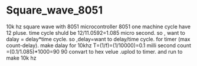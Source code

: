 # Square_wave_8051
10k hz square wave with 8051 microcontroller
8051 one machine cycle have 12 pluse.
time cycle shuld be 12/11.0592=1.085 micro second.
so , want to dalay = delay*time cycle.
so ,delay=want to delay/time cycle.
for timer (max count-delay).
make dalay for 10khz T=(1/f)=(1/10000)=0.1 milli second
count =(0.1/1.085)*1000=90
90 convart to hex velue .uplod to timer. and run to make 10k hz
